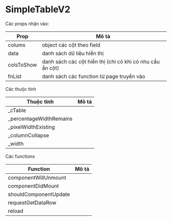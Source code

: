 # SimpleTableV2

Các props nhận vào:

| Prop       | Mô tả                                                     |
| ---------- | --------------------------------------------------------- |
| colums     | object các cột theo field                                 |
| data       | danh sách dữ liệu hiển thị                                |
| colsToShow | danh sách các cột hiển thị (chỉ có khi có nhu cầu ẩn cột) |
| fnList     | danh sách các function từ page truyền vào                 |

Các thuộc tính

| Thuộc tính               | Mô tả |
| ------------------------ | ----- |
| \_cTable                 |       |
| \_percentageWidthRemains |       |
| \_pixelWidthExisting     |       |
| \_columnCollapse         |       |
| \_width                  |       |

Các functions

| Function              | Mô tả |
| --------------------- | ----- |
| componentWillUnmount  |       |
| componentDidMount     |       |
| shouldComponentUpdate |       |
| requestGetDataRow     |       |
| reload                |       |

